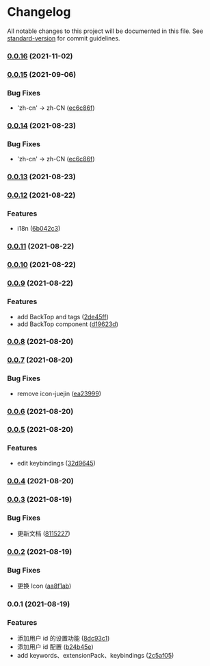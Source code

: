 # Changelog

All notable changes to this project will be documented in this file. See [standard-version](https://github.com/conventional-changelog/standard-version) for commit guidelines.

### [0.0.16](https://github.com/youngjuning/vscode-juejin-me/compare/v0.0.15...v0.0.16) (2021-11-02)

### [0.0.15](https://github.com/youngjuning/juejin-me/compare/v0.0.13...v0.0.15) (2021-09-06)


### Bug Fixes

* 'zh-cn' -> zh-CN ([ec6c86f](https://github.com/youngjuning/juejin-me/commit/ec6c86f2ece9c230aa29025c657071313b202f69))

### [0.0.14](https://github.com/youngjuning/juejin-me/compare/v0.0.13...v0.0.14) (2021-08-23)


### Bug Fixes

* 'zh-cn' -> zh-CN ([ec6c86f](https://github.com/youngjuning/juejin-me/commit/ec6c86f2ece9c230aa29025c657071313b202f69))

### [0.0.13](https://github.com/youngjuning/juejin-me/compare/v0.0.12...v0.0.13) (2021-08-23)

### [0.0.12](https://github.com/youngjuning/juejin-me/compare/v0.0.11...v0.0.12) (2021-08-22)


### Features

* i18n ([6b042c3](https://github.com/youngjuning/juejin-me/commit/6b042c3fc9e54b12f21ab16fc78cbef309d538e6))

### [0.0.11](https://github.com/youngjuning/juejin-me/compare/v0.0.10...v0.0.11) (2021-08-22)

### [0.0.10](https://github.com/youngjuning/juejin-me/compare/v0.0.9...v0.0.10) (2021-08-22)

### [0.0.9](https://github.com/youngjuning/juejin-me/compare/v0.0.8...v0.0.9) (2021-08-22)


### Features

* add BackTop and tags ([2de45ff](https://github.com/youngjuning/juejin-me/commit/2de45ff55513329f76e35c8a9d0156dee98be9ef))
* add BackTop component ([d19623d](https://github.com/youngjuning/juejin-me/commit/d19623d761ec9ba38a5f96aeaf32c7e0735125a3))

### [0.0.8](https://github.com/youngjuning/juejin-me/compare/v0.0.7...v0.0.8) (2021-08-20)

### [0.0.7](https://github.com/youngjuning/juejin-me/compare/v0.0.6...v0.0.7) (2021-08-20)


### Bug Fixes

* remove icon-juejin ([ea23999](https://github.com/youngjuning/juejin-me/commit/ea23999fca0b415f0b75099387559070e345c086))

### [0.0.6](https://github.com/youngjuning/juejin-me/compare/v0.0.5...v0.0.6) (2021-08-20)

### [0.0.5](https://github.com/youngjuning/juejin-me/compare/v0.0.4...v0.0.5) (2021-08-20)


### Features

* edit keybindings ([32d9645](https://github.com/youngjuning/juejin-me/commit/32d9645b3fc74bdae2504b04a1a324b0c796cb7a))

### [0.0.4](https://github.com/youngjuning/juejin-me/compare/v0.0.3...v0.0.4) (2021-08-20)

### [0.0.3](https://github.com/youngjuning/juejin-me/compare/v0.0.2...v0.0.3) (2021-08-19)


### Bug Fixes

* 更新文档 ([8115227](https://github.com/youngjuning/juejin-me/commit/811522782930452f333f2688e0fa688067a6a4e2))

### [0.0.2](https://github.com/youngjuning/juejin-me/compare/v0.0.1...v0.0.2) (2021-08-19)


### Bug Fixes

* 更换 Icon ([aa8f1ab](https://github.com/youngjuning/juejin-me/commit/aa8f1ab3232d3a22a8a79bf4c5ab81eede060b4d))

### 0.0.1 (2021-08-19)


### Features

* 添加用户 id 的设置功能 ([8dc93c1](https://github.com/youngjuning/juejin-me/commit/8dc93c158edc6ce6ad3824770f5d0d2dc07c26c3))
* 添加用户 id 配置 ([b24b45e](https://github.com/youngjuning/juejin-me/commit/b24b45e9ccdf9b14f4704e27cd81dd74cf892a03))
* add keywords、extensionPack、keybindings ([2c5af05](https://github.com/youngjuning/juejin-me/commit/2c5af05710ab4b5bfce686444664acedd2c4f9b1))

